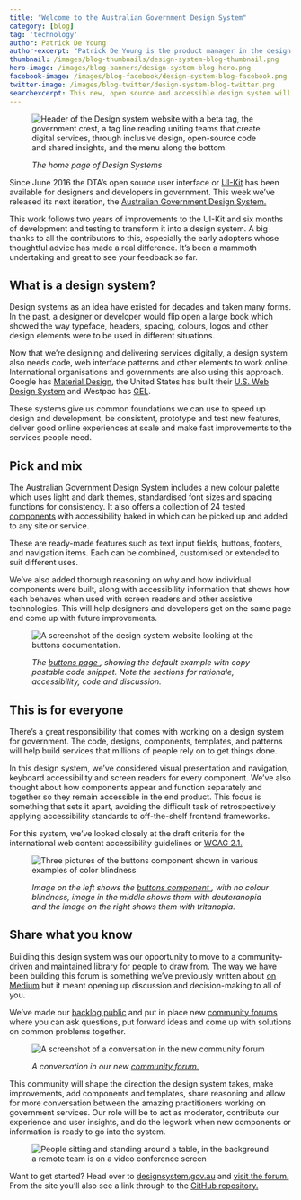 ```yaml
---
title: "Welcome to the Australian Government Design System"
category: [blog]
tag: 'technology'
author: Patrick De Young
author-excerpt: "Patrick De Young is the product manager in the design system team at the DTA."
thumbnail: /images/blog-thumbnails/design-system-blog-thumbnail.png
hero-image: /images/blog-banners/design-system-blog-hero.png
facebook-image: /images/blog-facebook/design-system-blog-facebook.png
twitter-image: /images/blog-twitter/design-system-blog-twitter.png
searchexcerpt: This new, open source and accessible design system will speed up and bring consistency to government websites and services.
---
```

<figure>
  <img src="{{ site.url }}{{ site.baseurl }}/images/blog-banners/design-system-blog-hero.png" alt="Header of the Design system website with a beta tag, the government crest, a tag line reading uniting teams that create digital services, through inclusive design, open-source code and shared insights, and the menu along the bottom. "/>
  <figcaption>
    <p>
      <em>
      The home page of Design Systems
      </em>
    </p>
  </figcaption>
</figure>

Since June 2016 the DTA’s open source user interface or [UI-Kit](https://uikit.service.gov.au/) has been available for designers and developers in government. This week we’ve released its next iteration, the [Australian Government Design System.](https://designsystem.gov.au/)

This work follows two years of improvements to the UI-Kit and six months of development and testing to transform it into a design system. A big thanks to all the contributors to this, especially the early adopters whose thoughtful advice has made a real difference. It’s been a mammoth undertaking and great to see your feedback so far.

## What is a design system?
Design systems as an idea have existed for decades and taken many forms. In the past, a designer or developer would flip open a large book which showed the way typeface, headers, spacing, colours, logos and other design elements were to be used in different situations.

Now that we’re designing and delivering services digitally, a design system also needs code, web interface patterns and other elements to work online.
International organisations and governments are also using this approach. Google has [Material Design](http://material.io/), the United States has built their [U.S. Web Design System](https://designsystem.digital.gov/) and Westpac has [GEL](https://gel.westpacgroup.com.au/).

These systems give us common foundations we can use to speed up design and development, be consistent, prototype and test new features, deliver good online experiences at scale and make fast improvements to the services people need.


## Pick and mix

The Australian Government Design System includes a new colour palette which uses light and dark themes, standardised font sizes and spacing functions for consistency. It also offers a collection of 24 tested [components](https://designsystem.gov.au/components/) with accessibility baked in which can be picked up and added to any site or service.  

These are ready-made features such as text input fields, buttons, footers, and navigation items. Each can be combined, customised or extended to suit different uses.

We’ve also added thorough reasoning on why and how individual components were built, along with accessibility information that shows how each behaves when used with screen readers and other assistive technologies. This will help designers and developers get on the same page and come up with future improvements.

<figure>
  <img src="{{ site.url }}{{ site.baseurl }}/images/blog-content/Design-System-Content1.png" alt="A screenshot of the design system website looking at the buttons documentation."/>
  <figcaption>
    <p>
      <em>
      The <a href="https://designsystem.gov.au/components/buttons/"> buttons page </a>, showing the default example with copy pastable code snippet. Note the sections for rationale, accessibility, code and discussion.
      </em>
    </p>
  </figcaption>
</figure>



## This is for everyone
There’s a great responsibility that comes with working on a design system for government. The code, designs, components, templates, and patterns will help build services that millions of people rely on to get things done.

In this design system, we’ve considered visual presentation and navigation, keyboard accessibility and screen readers for every component. We’ve also thought about how components appear and function separately and together so they remain accessible in the end product. This focus is something that sets it apart, avoiding the difficult task of retrospectively applying accessibility standards to off-the-shelf frontend frameworks.

For this system, we’ve looked closely at the draft criteria for the international web content accessibility guidelines or [WCAG 2.1.](https://www.w3.org/TR/WCAG21/)

<figure>
  <img src="{{ site.url }}{{ site.baseurl }}/images/blog-content/Design-System-Content2.png" alt="Three pictures of the buttons component shown in various examples of color blindness"/>
  <figcaption>
    <p>
      <em>
      Image on the left shows the <a href="https://designsystem.gov.au/components/buttons/accessibility/"> buttons component </a>, with no colour blindness, image in the middle shows them with deuteranopia and the image on the right shows them with tritanopia.
      </em>
    </p>
  </figcaption>
</figure>

## Share what you know

Building this design system was our opportunity to move to a community-driven and maintained library for people to draw from. The way we have been building this forum is something we’ve previously written about [on Medium](https://medium.com/@wilkowskidom/setting-up-a-healthy-thriving-open-source-community-around-a-design-system-d96e86fb6da4) but it meant opening up discussion and decision-making to all of you.

We’ve made our [backlog public](https://github.com/orgs/govau/projects/7?fullscreen=true) and put in place new [community forums](https://community.digital.gov.au/c/designsystem) where you can ask questions, put forward ideas and come up with solutions on common problems together.
<figure>
  <img src="{{ site.url }}{{ site.baseurl }}/images/blog-content/Design-System-Content3.png" alt="A screenshot of a conversation in the new community forum"/>
  <figcaption>
    <p>
      <em>
    A conversation in our new <a href ="https://community.digital.gov.au/c/designsystem">community forum. </a>
      </em>
    </p>
  </figcaption>
</figure>


This community will shape the direction the design system takes, make improvements, add components and templates, share reasoning and allow for more conversation between the amazing practitioners working on government services. Our role will be to act as moderator, contribute our experience and user insights, and do the legwork when new components or information is ready to go into the system.

<figure>
  <img src="{{ site.url }}{{ site.baseurl }}/images/blog-content/Design-System-Content4.png" alt="People sitting and standing around a table, in the background a remote team is on a video conference screen"/>
</figure>


Want to get started? Head over to [designsystem.gov.au](https://designsystem.gov.au) and [visit the forum.](https://community.digital.gov.au) From the site you’ll also see a link through to the [GitHub repository.](https://community.digital.gov.au)
